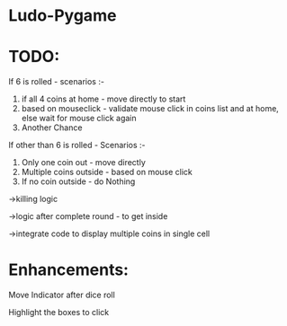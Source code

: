 # Ludo-Pygame


# TODO:

If 6 is rolled - 
scenarios :- 
1) if all 4 coins at home - move directly to start
2) based on mouseclick - validate mouse click in coins list and at home, else wait for mouse click again
3) Another Chance

If other than 6 is rolled -
Scenarios :-
1) Only one coin out - move directly
2) Multiple coins outside - based on mouse click
3) If no coin outside - do Nothing
                
->killing logic

->logic after complete round - to get inside

->integrate code to display multiple coins in single cell

# Enhancements:

Move Indicator after dice roll

Highlight the boxes to click

